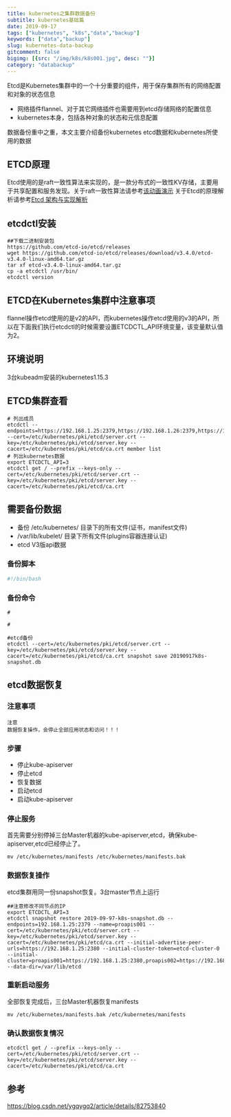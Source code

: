 ```yaml
---
title: kubernetes之集群数据备份
subtitle: kubernetes基础篇
date: 2019-09-17
tags: ["kubernetes", "k8s","data","backup"]
keywords: ["data","backup"]
slug: kubernetes-data-backup
gitcomment: false
bigimg: [{src: "/img/k8s/k8s001.jpg", desc: ""}]
category: "databackup"
---
```


Etcd是Kubernetes集群中的一个十分重要的组件，用于保存集群所有的网络配置和对象的状态信息

* 网络插件flannel、对于其它网络插件也需要用到etcd存储网络的配置信息
* kubernetes本身，包括各种对象的状态和元信息配置

数据备份重中之重，本文主要介绍备份kubernetes etcd数据和kubernetes所使用的数据

<!--more-->

## ETCD原理
Etcd使用的是raft一致性算法来实现的，是一款分布式的一致性KV存储，主要用于共享配置和服务发现。关于raft一致性算法请参考[该动画演示](http://thesecretlivesofdata.com/raft/)
关于Etcd的原理解析请参考[Etcd 架构与实现解析](http://jolestar.com/etcd-architecture/)

## etcdctl安装
```shell
##下载二进制安装包
https://github.com/etcd-io/etcd/releases
wget https://github.com/etcd-io/etcd/releases/download/v3.4.0/etcd-v3.4.0-linux-amd64.tar.gz
tar xf etcd-v3.4.0-linux-amd64.tar.gz
cp -a etcdctl /usr/bin/
etcdctl version
```

## ETCD在Kubernetes集群中注意事项
flannel操作etcd使用的是v2的API，而kubernetes操作etcd使用的v3的API，所以在下面我们执行etcdctl的时候需要设置ETCDCTL_API环境变量，该变量默认值为2。

## 环境说明
3台kubeadm安装的kubernetes1.15.3

## ETCD集群查看
```shell
# 列出成员
etcdctl --endpoints=https://192.168.1.25:2379,https://192.168.1.26:2379,https://192.168.1.35:2379 --cert=/etc/kubernetes/pki/etcd/server.crt --key=/etc/kubernetes/pki/etcd/server.key --cacert=/etc/kubernetes/pki/etcd/ca.crt member list
# 列出kubernetes数据
export ETCDCTL_API=3
etcdctl get / --prefix --keys-only --cert=/etc/kubernetes/pki/etcd/server.crt --key=/etc/kubernetes/pki/etcd/server.key --cacert=/etc/kubernetes/pki/etcd/ca.crt
```

## 需要备份数据

* 备份 /etc/kubernetes/ 目录下的所有文件(证书，manifest文件)
* /var/lib/kubelet/ 目录下所有文件(plugins容器连接认证)
* etcd V3版api数据

### 备份脚本
```bash
#!/bin/bash
```

### 备份命令
```shell
#

#

#etcd备份
etcdctl --cert=/etc/kubernetes/pki/etcd/server.crt --key=/etc/kubernetes/pki/etcd/server.key --cacert=/etc/kubernetes/pki/etcd/ca.crt snapshot save 20190917k8s-snapshot.db
```

## etcd数据恢复
### 注意事项
```
注意
数据恢复操作，会停止全部应用状态和访问！！！
```

### 步骤

* 停止kube-apiserver
* 停止etcd
* 恢复数据
* 启动etcd
* 启动kube-apiserver

### 停止服务
首先需要分别停掉三台Master机器的kube-apiserver,etcd，确保kube-apiserver,etcd已经停止了。
```shell
mv /etc/kubernetes/manifests /etc/kubernetes/manifests.bak
```

### 数据恢复操作
etcd集群用同一份snapshot恢复。3台master节点上运行
```shell
##注意修改不同节点的IP
export ETCDCTL_API=3
etcdctl snapshot restore 2019-09-97-k8s-snapshot.db --endpoints=192.168.1.25:2379 --name=proapis001 --cert=/etc/kubernetes/pki/etcd/server.crt --key=/etc/kubernetes/pki/etcd/server.key --cacert=/etc/kubernetes/pki/etcd/ca.crt --initial-advertise-peer-urls=https://192.168.1.25:2380 --initial-cluster-token=etcd-cluster-0 --initial-cluster=proapis001=https://192.168.1.25:2380,proapis002=https://192.168.1.26:2380,proapis003=https://192.168.1.35:2380 --data-dir=/var/lib/etcd
```

### 重新启动服务
全部恢复完成后，三台Master机器恢复manifests
```shell
mv /etc/kubernetes/manifests.bak /etc/kubernetes/manifests
```

### 确认数据恢复情况
```shell
etcdctl get / --prefix --keys-only --cert=/etc/kubernetes/pki/etcd/server.crt --key=/etc/kubernetes/pki/etcd/server.key --cacert=/etc/kubernetes/pki/etcd/ca.crt
```

## 参考
https://blog.csdn.net/ygqygq2/article/details/82753840

<!--adsense-self-->

